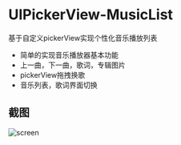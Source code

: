 # UIPickerView-MusicList
基于自定义pickerView实现个性化音乐播放列表

* 简单的实现音乐播放器基本功能
* 上一曲，下一曲，歌词，专辑图片
* pickerView拖拽换歌
* 音乐列表，歌词界面切换


## 截图
![screen](http://ac-j38u14vo.clouddn.com/a041e72e8674852e.png)

